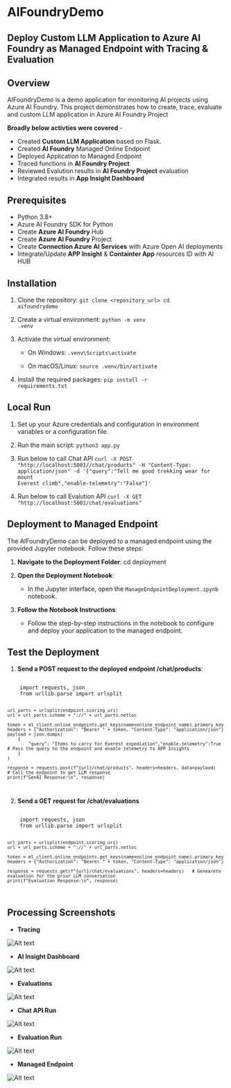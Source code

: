 # AIFoundryDemo

## Deploy Custom LLM Application to **Azure AI Foundry** as Managed Endpoint with **Tracing & Evaluation**

## Overview
AIFoundryDemo is a demo application for monitoring AI projects using Azure AI Foundry. This project demonstrates how to create, trace, evaluate and custom LLM application in Azure AI Foundry Project


**Broadly below activties were covered** - 
- Created **Custom LLM Application** based on Flask.
- Created **AI Foundry** Managed Online Endpoint
- Deployed Application to Managed Endpoint
- Traced functions in **AI Foundry Project**
- Reviewed Evalution results in **AI Foundry Project** evaluation
- Integrated results in **App Insight Dashboard**

## Prerequisites
- Python 3.8+
- Azure AI Foundry SDK for Python
- Create **Azure AI Foundry** Hub 
- Create **Azure AI Foundry** Project
- Create **Connection Azure AI Services** with Azure Open AI deployments
- Integrate/Update **APP Insight** & **Containter App** resources ID with AI HUB 


## Installation
1. Clone the repository:
    <code>git clone <repository_url>
    cd aifoundrydemo</code>


2. Create a virtual environment:
    <code>python -m venv .venv</code>


3. Activate the virtual environment:
    - On Windows:
        <code>.venv\Scripts\activate</code>

    - On macOS/Linux:
        <code>source .venv/bin/activate</code>

4. Install the required packages:
    <code>pip install -r requirements.txt</code>

## Local Run
1. Set up your Azure credentials and configuration in environment variables or a configuration file.

2. Run the main script:
    <code>python3 app.py</code>

3. Run below to call Chat API
    <code>curl -X POST "http://localhost:5001//chat/products" -H "Content-Type: application/json"  -d '{"query":"Tell me good trekking wear for mount Everest climb","enable-telemetry":"False"}'</code>

4. Run below to call Evalution API
    <code>curl -X GET "http://localhost:5001/chat/evaluations"</code>

## Deployment to Managed Endpoint
The AIFoundryDemo can be deployed to a managed endpoint using the provided Jupyter notebook. Follow these steps:

1. **Navigate to the Deployment Folder**:
    cd deployment

2. **Open the Deployment Notebook**:
    - In the Jupyter interface, open the `ManageEndpointDeployment.ipynb` notebook.

4. **Follow the Notebook Instructions**:
    - Follow the step-by-step instructions in the notebook to configure and deploy your application to the managed endpoint.

## Test the Deployment
1. **Send a POST request to the deployed endpoint /chat/products**:

<code>
    import requests, json
    from urllib.parse import urlsplit

    url_parts = urlsplit(endpoint.scoring_uri)
    url = url_parts.scheme + "://" + url_parts.netloc

    token = ml_client.online_endpoints.get_keys(name=online_endpoint_name).primary_key
    headers = {"Authorization": "Bearer " + token, "Content-Type": "application/json"}
    payload = json.dumps(
        {
            "query": "Items to carry for Everest expediation","enable-telemetry":True   # Pass the query to the endpoint and enable telemetry to APP Insights
        }
    )

    response = requests.post(f"{url}/chat/products", headers=headers, data=payload)   # Call the endpoint to get LLM response
    print(f"GenAI Response:\n", response)
</code>

2. **Send a GET request for /chat/evaluations**

<code>
    import requests, json
    from urllib.parse import urlsplit

    url_parts = urlsplit(endpoint.scoring_uri)
    url = url_parts.scheme + "://" + url_parts.netloc

    token = ml_client.online_endpoints.get_keys(name=online_endpoint_name).primary_key
    headers = {"Authorization": "Bearer " + token, "Content-Type": "application/json"}

    response = requests.get(f"{url}/chat/evaluations", headers=headers)   # Genearete evaluation for the prior LLM conversation
    print(f"Evaluation Response:\n", response)
</code>

## Processing Screenshots
- **Tracing**

![Alt text](/images/Tracing1.png)

- **AI Insight Dashboard**

![Alt text](/images/AI_Insight_Dashboard.png)

- **Evaluations** 

![Alt text](/images/Evaluations.png)

- **Chat API Run** 

![Alt text](/images/Chat_Product_run.png)

- **Evaluation Run**

![Alt text](/images/Evaluations_run.png)

- **Managed Endpoint**

![Alt text](/images/managed_endpoint.png)


